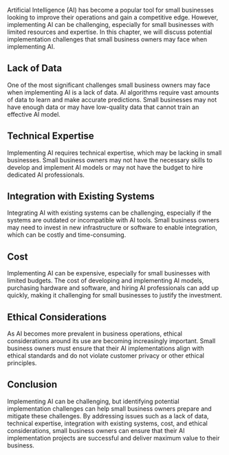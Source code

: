 

Artificial Intelligence (AI) has become a popular tool for small businesses looking to improve their operations and gain a competitive edge. However, implementing AI can be challenging, especially for small businesses with limited resources and expertise. In this chapter, we will discuss potential implementation challenges that small business owners may face when implementing AI.

Lack of Data
------------

One of the most significant challenges small business owners may face when implementing AI is a lack of data. AI algorithms require vast amounts of data to learn and make accurate predictions. Small businesses may not have enough data or may have low-quality data that cannot train an effective AI model.

Technical Expertise
-------------------

Implementing AI requires technical expertise, which may be lacking in small businesses. Small business owners may not have the necessary skills to develop and implement AI models or may not have the budget to hire dedicated AI professionals.

Integration with Existing Systems
---------------------------------

Integrating AI with existing systems can be challenging, especially if the systems are outdated or incompatible with AI tools. Small business owners may need to invest in new infrastructure or software to enable integration, which can be costly and time-consuming.

Cost
----

Implementing AI can be expensive, especially for small businesses with limited budgets. The cost of developing and implementing AI models, purchasing hardware and software, and hiring AI professionals can add up quickly, making it challenging for small businesses to justify the investment.

Ethical Considerations
----------------------

As AI becomes more prevalent in business operations, ethical considerations around its use are becoming increasingly important. Small business owners must ensure that their AI implementations align with ethical standards and do not violate customer privacy or other ethical principles.

Conclusion
----------

Implementing AI can be challenging, but identifying potential implementation challenges can help small business owners prepare and mitigate these challenges. By addressing issues such as a lack of data, technical expertise, integration with existing systems, cost, and ethical considerations, small business owners can ensure that their AI implementation projects are successful and deliver maximum value to their business.
